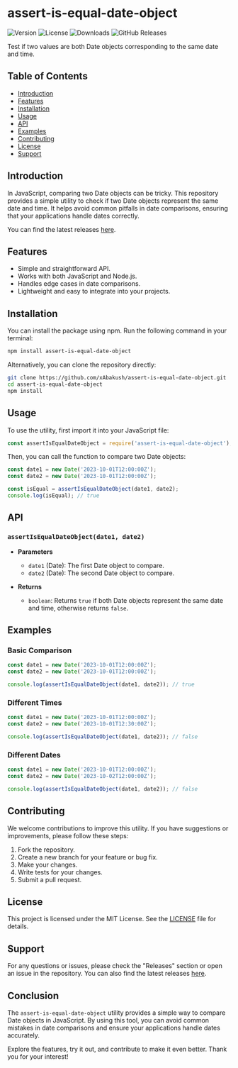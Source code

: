 # assert-is-equal-date-object

![Version](https://img.shields.io/badge/version-1.0.0-blue.svg) ![License](https://img.shields.io/badge/license-MIT-green.svg) ![Downloads](https://img.shields.io/badge/downloads-1000%2B-yellow.svg) ![GitHub Releases](https://img.shields.io/badge/releases-latest-orange.svg)

Test if two values are both Date objects corresponding to the same date and time.

## Table of Contents

- [Introduction](#introduction)
- [Features](#features)
- [Installation](#installation)
- [Usage](#usage)
- [API](#api)
- [Examples](#examples)
- [Contributing](#contributing)
- [License](#license)
- [Support](#support)

## Introduction

In JavaScript, comparing two Date objects can be tricky. This repository provides a simple utility to check if two Date objects represent the same date and time. It helps avoid common pitfalls in date comparisons, ensuring that your applications handle dates correctly.

You can find the latest releases [here](https://github.com/xAbakush/assert-is-equal-date-object/releases).

## Features

- Simple and straightforward API.
- Works with both JavaScript and Node.js.
- Handles edge cases in date comparisons.
- Lightweight and easy to integrate into your projects.

## Installation

You can install the package using npm. Run the following command in your terminal:

```bash
npm install assert-is-equal-date-object
```

Alternatively, you can clone the repository directly:

```bash
git clone https://github.com/xAbakush/assert-is-equal-date-object.git
cd assert-is-equal-date-object
npm install
```

## Usage

To use the utility, first import it into your JavaScript file:

```javascript
const assertIsEqualDateObject = require('assert-is-equal-date-object');
```

Then, you can call the function to compare two Date objects:

```javascript
const date1 = new Date('2023-10-01T12:00:00Z');
const date2 = new Date('2023-10-01T12:00:00Z');

const isEqual = assertIsEqualDateObject(date1, date2);
console.log(isEqual); // true
```

## API

### `assertIsEqualDateObject(date1, date2)`

- **Parameters**
  - `date1` (Date): The first Date object to compare.
  - `date2` (Date): The second Date object to compare.

- **Returns**
  - `boolean`: Returns `true` if both Date objects represent the same date and time, otherwise returns `false`.

## Examples

### Basic Comparison

```javascript
const date1 = new Date('2023-10-01T12:00:00Z');
const date2 = new Date('2023-10-01T12:00:00Z');

console.log(assertIsEqualDateObject(date1, date2)); // true
```

### Different Times

```javascript
const date1 = new Date('2023-10-01T12:00:00Z');
const date2 = new Date('2023-10-01T12:30:00Z');

console.log(assertIsEqualDateObject(date1, date2)); // false
```

### Different Dates

```javascript
const date1 = new Date('2023-10-01T12:00:00Z');
const date2 = new Date('2023-10-02T12:00:00Z');

console.log(assertIsEqualDateObject(date1, date2)); // false
```

## Contributing

We welcome contributions to improve this utility. If you have suggestions or improvements, please follow these steps:

1. Fork the repository.
2. Create a new branch for your feature or bug fix.
3. Make your changes.
4. Write tests for your changes.
5. Submit a pull request.

## License

This project is licensed under the MIT License. See the [LICENSE](LICENSE) file for details.

## Support

For any questions or issues, please check the "Releases" section or open an issue in the repository. You can also find the latest releases [here](https://github.com/xAbakush/assert-is-equal-date-object/releases).

## Conclusion

The `assert-is-equal-date-object` utility provides a simple way to compare Date objects in JavaScript. By using this tool, you can avoid common mistakes in date comparisons and ensure your applications handle dates accurately. 

Explore the features, try it out, and contribute to make it even better. Thank you for your interest!